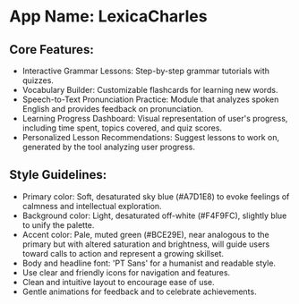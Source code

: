 # **App Name**: LexicaCharles

## Core Features:

- Interactive Grammar Lessons: Step-by-step grammar tutorials with quizzes.
- Vocabulary Builder: Customizable flashcards for learning new words.
- Speech-to-Text Pronunciation Practice: Module that analyzes spoken English and provides feedback on pronunciation.
- Learning Progress Dashboard: Visual representation of user's progress, including time spent, topics covered, and quiz scores.
- Personalized Lesson Recommendations: Suggest lessons to work on, generated by the tool analyzing user progress.

## Style Guidelines:

- Primary color: Soft, desaturated sky blue (#A7D1E8) to evoke feelings of calmness and intellectual exploration.
- Background color: Light, desaturated off-white (#F4F9FC), slightly blue to unify the palette.
- Accent color: Pale, muted green (#BCE29E), near analogous to the primary but with altered saturation and brightness, will guide users toward calls to action and represent a growing skillset.
- Body and headline font: 'PT Sans' for a humanist and readable style.
- Use clear and friendly icons for navigation and features.
- Clean and intuitive layout to encourage ease of use.
- Gentle animations for feedback and to celebrate achievements.